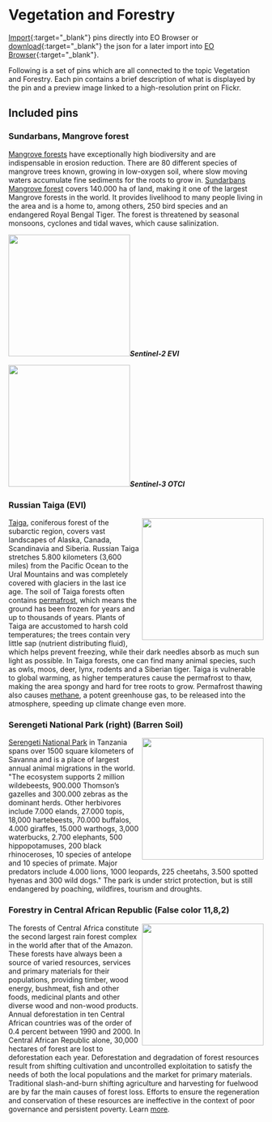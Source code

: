 # Vegetation and Forestry

[Import](https://apps.sentinel-hub.com/eo-browser/?sharedPinsListId=2e6492f1-ba35-40a2-846c-cdbf900256fe){:target="_blank"} pins directly into EO Browser or [download](Vegetation_and_Forestry.json){:target="_blank"} the json for a later import into [EO Browser](https://apps.sentinel-hub.com/eo-browser/?zoom=10&lat=41.9&lng=12.5&themeId=DEFAULT-THEME){:target="_blank"}.

Following is a set of pins which are all connected to the topic Vegetation and Forestry. Each pin contains a brief description of what is displayed by the pin and a preview image linked to a high-resolution print on Flickr.

## Included pins 

### Sundarbans, Mangrove forest 

[Mangrove forests](https://oceanservice.noaa.gov/facts/mangroves.html) have exceptionally high biodiversity and are indispensable in erosion reduction. There are 80 different species of mangrove trees known, growing in low-oxygen soil, where slow moving waters accumulate fine sediments for the roots to grow in. [Sundarbans Mangrove forest](https://whc.unesco.org/en/list/798/) covers 140.000 ha of land, making it one of the largest Mangrove forests in the world. It provides livelihood to many people living in the area and is a home to, among others, 250 bird species and an endangered Royal Bengal Tiger. The forest is threatened by seasonal monsoons, cyclones and tidal waves, which cause salinization.
 
[<img src="fig/Sundarbans_EVI_thumbnail.jpg" alignt="right" width="240">](https://www.flickr.com/photos/sentinelhub/50083279617/in/dateposted/)***Sentinel-2 EVI***

[<img src="fig/Sundarbans_OTCI_thumbnail.jpg" alignt="left" width="240">](https://www.flickr.com/photos/sentinelhub/49658220567/in/dateposted/)***Sentinel-3 OTCI***

### Russian Taiga (EVI)

[<img src="fig/Russian_Taiga_thumbnail.jpg" align="right" width="240">](https://www.flickr.com/photos/sentinelhub/50097979307/in/photostream/) [Taiga](https://www.nationalgeographic.org/encyclopedia/taiga/), coniferous forest of the subarctic region, covers vast landscapes of Alaska, Canada, Scandinavia and Siberia. Russian Taiga stretches 5.800 kilometers (3,600 miles) from the Pacific Ocean to the Ural Mountains and was completely covered with glaciers in the last ice age. The soil of Taiga forests often contains [permafrost](https://www.nrdc.org/stories/permafrost-everything-you-need-know), which means the ground has been frozen for years and up to thousands of years. Plants of Taiga are accustomed to harsh cold temperatures; the trees contain very little sap (nutrient distributing fluid), which helps prevent freezing, while their dark needles absorb as much sun light as possible. In Taiga forests, one can find many animal species, such as owls, moos, deer, lynx, rodents and a Siberian tiger. Taiga is vulnerable to global warming, as higher temperatures cause the permafrost to thaw, making the area spongy and hard for tree roots to grow. Permafrost thawing also causes [methane](https://www.nationalgeographic.com/environment/2018/08/news-arctic-permafrost-may-thaw-faster-than-expected/), a potent greenhouse gas, to be released into the atmosphere, speeding up climate change even more. 

### Serengeti National Park (right) (Barren Soil)

[<img src="fig/Serengetti_National_Park_thumbnail.jpg" align="right" width="240">](https://www.flickr.com/photos/sentinelhub/50098023902/in/photostream/) [Serengeti National Park](https://whc.unesco.org/en/list/156/) in Tanzania spans over 1500 square kilometers of Savanna and is a place of largest annual animal migrations in the world. "The ecosystem supports 2 million wildebeests, 900.000 Thomson’s gazelles and 300.000 zebras as the dominant herds. Other herbivores include 7.000 elands, 27.000 topis, 18,000 hartebeests, 70.000 buffalos, 4.000 giraffes, 15.000 warthogs, 3,000 waterbucks, 2.700 elephants, 500 hippopotamuses, 200 black rhinoceroses, 10 species of antelope and 10 species of primate. Major predators include 4.000 lions, 1000 leopards, 225 cheetahs, 3.500 spotted hyenas and 300 wild dogs." The park is under strict protection, but is still endangered by poaching, wildfires, tourism and droughts. 

### Forestry in Central African Republic (False color 11,8,2)

[<img src="fig/Forestry_in_Central_African_Republic_thumbnail.jpg" align="right" width="240">](https://www.flickr.com/photos/sentinelhub/50098023902/in/photostream/)
The forests of Central Africa constitute the second largest rain forest complex in the world after that of the Amazon. These forests have always been a source of varied resources, services and primary materials for their populations, providing timber, wood energy, bushmeat, fish and other foods, medicinal plants and other diverse wood and non-wood products. Annual deforestation in ten Central African countries was of the order of 0.4 percent between 1990 and 2000. In Central African Republic alone, 30,000 hectares of forest are lost to deforestation each year. Deforestation and degradation of forest resources result from shifting cultivation and uncontrolled exploitation to satisfy the needs of both the local populations and the market for primary materials. Traditional slash-and-burn shifting agriculture and harvesting for fuelwood are by far the main causes of forest loss. Efforts to ensure the regeneration and conservation of these resources are ineffective in the context of poor governance and persistent poverty. Learn [more](http://www.fao.org/3/y5841e/y5841e08.htm).
